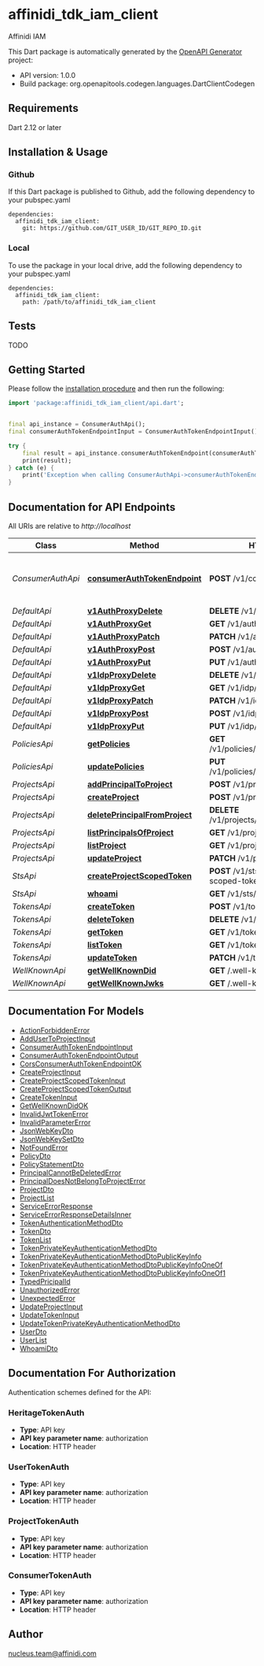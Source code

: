 # affinidi_tdk_iam_client

Affinidi IAM

This Dart package is automatically generated by the [OpenAPI Generator](https://openapi-generator.tech) project:

- API version: 1.0.0
- Build package: org.openapitools.codegen.languages.DartClientCodegen

## Requirements

Dart 2.12 or later

## Installation & Usage

### Github

If this Dart package is published to Github, add the following dependency to your pubspec.yaml

```
dependencies:
  affinidi_tdk_iam_client:
    git: https://github.com/GIT_USER_ID/GIT_REPO_ID.git
```

### Local

To use the package in your local drive, add the following dependency to your pubspec.yaml

```
dependencies:
  affinidi_tdk_iam_client:
    path: /path/to/affinidi_tdk_iam_client
```

## Tests

TODO

## Getting Started

Please follow the [installation procedure](#installation--usage) and then run the following:

```dart
import 'package:affinidi_tdk_iam_client/api.dart';


final api_instance = ConsumerAuthApi();
final consumerAuthTokenEndpointInput = ConsumerAuthTokenEndpointInput(); // ConsumerAuthTokenEndpointInput | ConsumerAuthTokenEndpoint

try {
    final result = api_instance.consumerAuthTokenEndpoint(consumerAuthTokenEndpointInput);
    print(result);
} catch (e) {
    print('Exception when calling ConsumerAuthApi->consumerAuthTokenEndpoint: $e\n');
}

```

## Documentation for API Endpoints

All URIs are relative to _http://localhost_

| Class             | Method                                                                             | HTTP request                                     | Description                           |
| ----------------- | ---------------------------------------------------------------------------------- | ------------------------------------------------ | ------------------------------------- |
| _ConsumerAuthApi_ | [**consumerAuthTokenEndpoint**](doc//ConsumerAuthApi.md#consumerauthtokenendpoint) | **POST** /v1/consumer/oauth2/token               | The Consumer OAuth 2.0 Token Endpoint |
| _DefaultApi_      | [**v1AuthProxyDelete**](doc//DefaultApi.md#v1authproxydelete)                      | **DELETE** /v1/auth/{proxy+}                     |
| _DefaultApi_      | [**v1AuthProxyGet**](doc//DefaultApi.md#v1authproxyget)                            | **GET** /v1/auth/{proxy+}                        |
| _DefaultApi_      | [**v1AuthProxyPatch**](doc//DefaultApi.md#v1authproxypatch)                        | **PATCH** /v1/auth/{proxy+}                      |
| _DefaultApi_      | [**v1AuthProxyPost**](doc//DefaultApi.md#v1authproxypost)                          | **POST** /v1/auth/{proxy+}                       |
| _DefaultApi_      | [**v1AuthProxyPut**](doc//DefaultApi.md#v1authproxyput)                            | **PUT** /v1/auth/{proxy+}                        |
| _DefaultApi_      | [**v1IdpProxyDelete**](doc//DefaultApi.md#v1idpproxydelete)                        | **DELETE** /v1/idp/{proxy+}                      |
| _DefaultApi_      | [**v1IdpProxyGet**](doc//DefaultApi.md#v1idpproxyget)                              | **GET** /v1/idp/{proxy+}                         |
| _DefaultApi_      | [**v1IdpProxyPatch**](doc//DefaultApi.md#v1idpproxypatch)                          | **PATCH** /v1/idp/{proxy+}                       |
| _DefaultApi_      | [**v1IdpProxyPost**](doc//DefaultApi.md#v1idpproxypost)                            | **POST** /v1/idp/{proxy+}                        |
| _DefaultApi_      | [**v1IdpProxyPut**](doc//DefaultApi.md#v1idpproxyput)                              | **PUT** /v1/idp/{proxy+}                         |
| _PoliciesApi_     | [**getPolicies**](doc//PoliciesApi.md#getpolicies)                                 | **GET** /v1/policies/principals/{principalId}    |
| _PoliciesApi_     | [**updatePolicies**](doc//PoliciesApi.md#updatepolicies)                           | **PUT** /v1/policies/principals/{principalId}    |
| _ProjectsApi_     | [**addPrincipalToProject**](doc//ProjectsApi.md#addprincipaltoproject)             | **POST** /v1/projects/principals                 |
| _ProjectsApi_     | [**createProject**](doc//ProjectsApi.md#createproject)                             | **POST** /v1/projects                            |
| _ProjectsApi_     | [**deletePrincipalFromProject**](doc//ProjectsApi.md#deleteprincipalfromproject)   | **DELETE** /v1/projects/principals/{principalId} |
| _ProjectsApi_     | [**listPrincipalsOfProject**](doc//ProjectsApi.md#listprincipalsofproject)         | **GET** /v1/projects/principals                  |
| _ProjectsApi_     | [**listProject**](doc//ProjectsApi.md#listproject)                                 | **GET** /v1/projects                             |
| _ProjectsApi_     | [**updateProject**](doc//ProjectsApi.md#updateproject)                             | **PATCH** /v1/projects/{projectId}               |
| _StsApi_          | [**createProjectScopedToken**](doc//StsApi.md#createprojectscopedtoken)            | **POST** /v1/sts/create-project-scoped-token     |
| _StsApi_          | [**whoami**](doc//StsApi.md#whoami)                                                | **GET** /v1/sts/whoami                           |
| _TokensApi_       | [**createToken**](doc//TokensApi.md#createtoken)                                   | **POST** /v1/tokens                              |
| _TokensApi_       | [**deleteToken**](doc//TokensApi.md#deletetoken)                                   | **DELETE** /v1/tokens/{tokenId}                  |
| _TokensApi_       | [**getToken**](doc//TokensApi.md#gettoken)                                         | **GET** /v1/tokens/{tokenId}                     |
| _TokensApi_       | [**listToken**](doc//TokensApi.md#listtoken)                                       | **GET** /v1/tokens                               |
| _TokensApi_       | [**updateToken**](doc//TokensApi.md#updatetoken)                                   | **PATCH** /v1/tokens/{tokenId}                   |
| _WellKnownApi_    | [**getWellKnownDid**](doc//WellKnownApi.md#getwellknowndid)                        | **GET** /.well-known/did.json                    |
| _WellKnownApi_    | [**getWellKnownJwks**](doc//WellKnownApi.md#getwellknownjwks)                      | **GET** /.well-known/jwks.json                   |

## Documentation For Models

- [ActionForbiddenError](doc//ActionForbiddenError.md)
- [AddUserToProjectInput](doc//AddUserToProjectInput.md)
- [ConsumerAuthTokenEndpointInput](doc//ConsumerAuthTokenEndpointInput.md)
- [ConsumerAuthTokenEndpointOutput](doc//ConsumerAuthTokenEndpointOutput.md)
- [CorsConsumerAuthTokenEndpointOK](doc//CorsConsumerAuthTokenEndpointOK.md)
- [CreateProjectInput](doc//CreateProjectInput.md)
- [CreateProjectScopedTokenInput](doc//CreateProjectScopedTokenInput.md)
- [CreateProjectScopedTokenOutput](doc//CreateProjectScopedTokenOutput.md)
- [CreateTokenInput](doc//CreateTokenInput.md)
- [GetWellKnownDidOK](doc//GetWellKnownDidOK.md)
- [InvalidJwtTokenError](doc//InvalidJwtTokenError.md)
- [InvalidParameterError](doc//InvalidParameterError.md)
- [JsonWebKeyDto](doc//JsonWebKeyDto.md)
- [JsonWebKeySetDto](doc//JsonWebKeySetDto.md)
- [NotFoundError](doc//NotFoundError.md)
- [PolicyDto](doc//PolicyDto.md)
- [PolicyStatementDto](doc//PolicyStatementDto.md)
- [PrincipalCannotBeDeletedError](doc//PrincipalCannotBeDeletedError.md)
- [PrincipalDoesNotBelongToProjectError](doc//PrincipalDoesNotBelongToProjectError.md)
- [ProjectDto](doc//ProjectDto.md)
- [ProjectList](doc//ProjectList.md)
- [ServiceErrorResponse](doc//ServiceErrorResponse.md)
- [ServiceErrorResponseDetailsInner](doc//ServiceErrorResponseDetailsInner.md)
- [TokenAuthenticationMethodDto](doc//TokenAuthenticationMethodDto.md)
- [TokenDto](doc//TokenDto.md)
- [TokenList](doc//TokenList.md)
- [TokenPrivateKeyAuthenticationMethodDto](doc//TokenPrivateKeyAuthenticationMethodDto.md)
- [TokenPrivateKeyAuthenticationMethodDtoPublicKeyInfo](doc//TokenPrivateKeyAuthenticationMethodDtoPublicKeyInfo.md)
- [TokenPrivateKeyAuthenticationMethodDtoPublicKeyInfoOneOf](doc//TokenPrivateKeyAuthenticationMethodDtoPublicKeyInfoOneOf.md)
- [TokenPrivateKeyAuthenticationMethodDtoPublicKeyInfoOneOf1](doc//TokenPrivateKeyAuthenticationMethodDtoPublicKeyInfoOneOf1.md)
- [TypedPricipalId](doc//TypedPricipalId.md)
- [UnauthorizedError](doc//UnauthorizedError.md)
- [UnexpectedError](doc//UnexpectedError.md)
- [UpdateProjectInput](doc//UpdateProjectInput.md)
- [UpdateTokenInput](doc//UpdateTokenInput.md)
- [UpdateTokenPrivateKeyAuthenticationMethodDto](doc//UpdateTokenPrivateKeyAuthenticationMethodDto.md)
- [UserDto](doc//UserDto.md)
- [UserList](doc//UserList.md)
- [WhoamiDto](doc//WhoamiDto.md)

## Documentation For Authorization

Authentication schemes defined for the API:

### HeritageTokenAuth

- **Type**: API key
- **API key parameter name**: authorization
- **Location**: HTTP header

### UserTokenAuth

- **Type**: API key
- **API key parameter name**: authorization
- **Location**: HTTP header

### ProjectTokenAuth

- **Type**: API key
- **API key parameter name**: authorization
- **Location**: HTTP header

### ConsumerTokenAuth

- **Type**: API key
- **API key parameter name**: authorization
- **Location**: HTTP header

## Author

nucleus.team@affinidi.com
